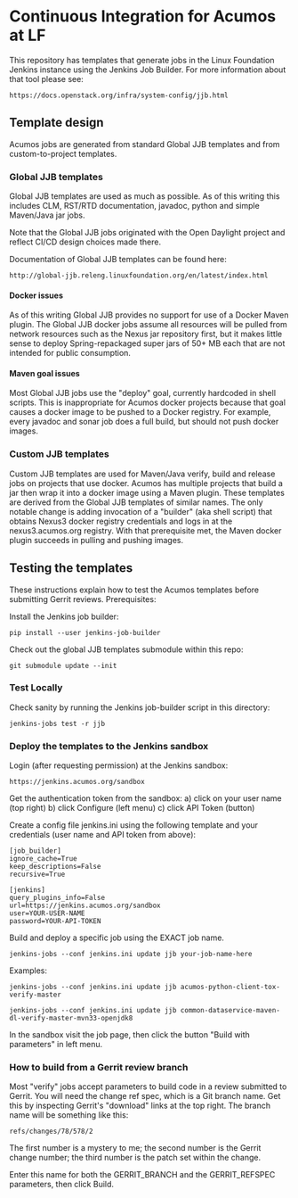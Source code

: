 # Continuous Integration for Acumos at LF

This repository has templates that generate jobs in the Linux Foundation Jenkins instance
using the Jenkins Job Builder.  For more information about that tool please see:

    https://docs.openstack.org/infra/system-config/jjb.html

## Template design

Acumos jobs are generated from standard Global JJB templates and from custom-to-project
templates.

### Global JJB templates

Global JJB templates are used as much as possible. As of this writing this includes
CLM, RST/RTD documentation, javadoc, python and simple Maven/Java jar jobs.

Note that the Global JJB jobs originated with the Open Daylight project and reflect
CI/CD design choices made there.

Documentation of Global JJB templates can be found here:

    http://global-jjb.releng.linuxfoundation.org/en/latest/index.html

#### Docker issues

As of this writing Global JJB provides no support for use of a Docker Maven plugin.
The Global JJB docker jobs assume all resources will be pulled from network resources such
as the Nexus jar repository first, but it makes little sense to deploy Spring-repackaged
super jars of 50+ MB each that are not intended for public consumption.

#### Maven goal issues

Most Global JJB jobs use the "deploy" goal, currently hardcoded in shell scripts.
This is inappropriate for Acumos docker projects because that goal causes a docker
image to be pushed to a Docker registry.  For example, every javadoc and sonar job
does a full build, but should not push docker images.

### Custom JJB templates

Custom JJB templates are used for Maven/Java verify, build and release jobs on
projects that use docker.  Acumos has multiple projects that build a jar then
wrap it into a docker image using a Maven plugin.  These templates are derived
from the Global JJB templates of similar names.  The only notable change is
adding invocation of a "builder" (aka shell script) that obtains Nexus3 docker
registry credentials and logs in at the nexus3.acumos.org registry.  With that
prerequisite met, the Maven docker plugin succeeds in pulling and pushing images.

## Testing the templates

These instructions explain how to test the Acumos templates before submitting Gerrit reviews.
Prerequisites:

Install the Jenkins job builder:

    pip install --user jenkins-job-builder

Check out the global JJB templates submodule within this repo:

    git submodule update --init

### Test Locally

Check sanity by running the Jenkins job-builder script in this directory:

    jenkins-jobs test -r jjb

### Deploy the templates to the Jenkins sandbox

Login (after requesting permission) at the Jenkins sandbox:

    https://jenkins.acumos.org/sandbox

Get the authentication token from the sandbox:
    a) click on your user name (top right)
    b) click Configure (left menu)
    c) click API Token (button)

Create a config file jenkins.ini using the following template and your credentials
(user name and API token from above):

    [job_builder]
    ignore_cache=True
    keep_descriptions=False
    recursive=True

    [jenkins]
    query_plugins_info=False
    url=https://jenkins.acumos.org/sandbox
    user=YOUR-USER-NAME
    password=YOUR-API-TOKEN

Build and deploy a specific job using the EXACT job name.

    jenkins-jobs --conf jenkins.ini update jjb your-job-name-here

Examples:

    jenkins-jobs --conf jenkins.ini update jjb acumos-python-client-tox-verify-master

    jenkins-jobs --conf jenkins.ini update jjb common-dataservice-maven-dl-verify-master-mvn33-openjdk8

In the sandbox visit the job page, then click the button "Build with parameters" in left menu.

### How to build from a Gerrit review branch

Most "verify" jobs accept parameters to build code in a review submitted to
Gerrit.  You will need the change ref spec, which is a Git branch name.  Get
this by inspecting Gerrit's "download" links at the top right.  The branch
name will be something like this:

	refs/changes/78/578/2

The first number is a mystery to me; the second number is the Gerrit change number;
the third number is the patch set within the change.

Enter this name for both the GERRIT_BRANCH and the GERRIT_REFSPEC parameters, then
click Build.
